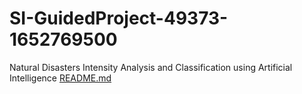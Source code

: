 # SI-GuidedProject-49373-1652769500
Natural Disasters Intensity Analysis and Classification using Artificial Intelligence
[README.md](https://github.com/smartinternz02/SI-GuidedProject-49373-1652769500/files/8833442/README.md)

